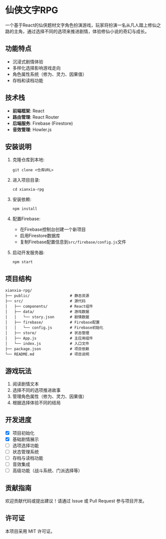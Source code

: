 # 仙侠文字RPG

一个基于React的仙侠题材文字角色扮演游戏，玩家将扮演一名从凡人踏上修仙之路的主角，通过选择不同的选项来推进剧情，体验修仙小说的奇幻与成长。

## 功能特点

- 沉浸式剧情体验
- 多样化选择影响游戏走向
- 角色属性系统（修为、灵力、因果值）
- 存档和读档功能

## 技术栈

- **前端框架**: React
- **路由管理**: React Router
- **后端服务**: Firebase (Firestore)
- **音效管理**: Howler.js

## 安装说明

1. 克隆仓库到本地:
   ```
   git clone <仓库URL>
   ```

2. 进入项目目录:
   ```
   cd xianxia-rpg
   ```

3. 安装依赖:
   ```
   npm install
   ```

4. 配置Firebase:
   - 在Firebase控制台创建一个新项目
   - 启用Firestore数据库
   - 复制Firebase配置信息到`src/firebase/config.js`文件

5. 启动开发服务器:
   ```
   npm start
   ```

## 项目结构

```
xianxia-rpg/
├── public/                  # 静态资源
├── src/                     # 源代码
│   ├── components/          # React组件
│   ├── data/                # 游戏数据
│   │   └── story.json       # 剧情数据
│   ├── firebase/            # Firebase配置
│   │   └── config.js        # Firebase初始化
│   ├── store/               # 状态管理
│   ├── App.js               # 主应用组件
│   └── index.js             # 入口文件
├── package.json             # 项目依赖
└── README.md                # 项目说明
```

## 游戏玩法

1. 阅读剧情文本
2. 选择不同的选项推进故事
3. 管理角色属性（修为、灵力、因果值）
4. 根据选择体验不同的结局

## 开发进度

- [x] 项目初始化
- [x] 基础剧情展示
- [ ] 选项选择功能
- [ ] 状态管理系统
- [ ] 存档与读档功能
- [ ] 音效集成
- [ ] 高级功能（战斗系统、门派选择等）

## 贡献指南

欢迎贡献代码或提出建议！请通过 Issue 或 Pull Request 参与项目开发。

## 许可证

本项目采用 MIT 许可证。